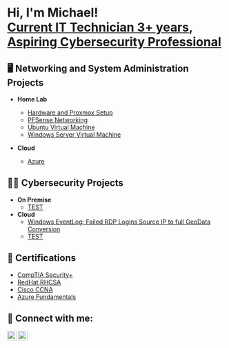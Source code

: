 <h1>Hi, I'm Michael!<br/><a href="https://www.linkedin.com/in/MichaelChua23">Current IT Technician 3+ years</a>, <a href="https://github.com/ChuaMichael/ChuaMichael">Aspiring Cybersecurity Professional</a></h1>

<h2>🖥 Networking and System Administration Projects</h2>

- <b>Home Lab</b>
  - [Hardware and Proxmox Setup](https://github.com/ChuaMichael/HomeLab?tab=readme-ov-file#description)
  - [PFSense Networking](https://github.com/ChuaMichael/HomeLab/blob/main/README.md#pfsense-networking)
  - [Ubuntu Virtual Machine](https://github.com/ChuaMichael/HomeLab/blob/main/README.md#ubuntu-virtual-machine)
  - [Windows Server Virtual Machine](https://github.com/ChuaMichael/HomeLab/blob/main/README.md#windows-server-virtual-machine)
  
- <b>Cloud</b>
  - [Azure](https://github.com/ChuaMichael)

  
<h2>👨‍💻 Cybersecurity Projects</h2>

- <b>On Premise</b>
  - [TEST](https://github.com/ChuaMichael)
- <b>Cloud</b>
  - [Windows EventLog: Failed RDP Logins Source IP to full GeoData Conversion](https://github.com/joshmadakor1/Sentinel-Lab)
  - [TEST](https://github.com/ChuaMichael)

<h2>📃 Certifications</h2>

- [CompTIA Security+](https://www.credly.com/badges/5d25388c-3270-4e7e-bbb5-283981f47b9d/public_url)
- [RedHat RHCSA](https://www.credly.com/badges/041e3e8e-7a39-481d-a0f1-fb02ee1b0673)
- [Cisco CCNA](https://www.credly.com/badges/061c237e-d2f1-46f1-8990-94cb72270798)
- [Azure Fundamentals](https://www.credly.com/badges/6d8b553b-6da0-4c06-9a6b-97f89dcf2433/public_url)


<h2> 🤳 Connect with me:</h2>

[<img align="left" alt="JoshMadakor | LinkedIn" width="22px" src="https://cdn.jsdelivr.net/npm/simple-icons@v3/icons/linkedin.svg" />][linkedin]
[<img align="left" alt="JoshMadakor | Instagram" width="22px" src="https://cdn.jsdelivr.net/npm/simple-icons@v3/icons/instagram.svg" />][instagram]

[instagram]: https://www.instagram.com/
[linkedin]: https://linkedin.com/in/MichaelChua23

<!--
**ChuaMichael/ChuaMichael** is a ✨ _special_ ✨ repository because its `README.md` (this file) appears on your GitHub profile.

Here are some ideas to get you started:

- 🔭 I’m currently working on ...
- 🌱 I’m currently learning ...
- 👯 I’m looking to collaborate on ...
- 🤔 I’m looking for help with ...
- 💬 Ask me about ...
- 📫 How to reach me: ...
- 😄 Pronouns: ...
- ⚡ Fun fact: ...
-->
